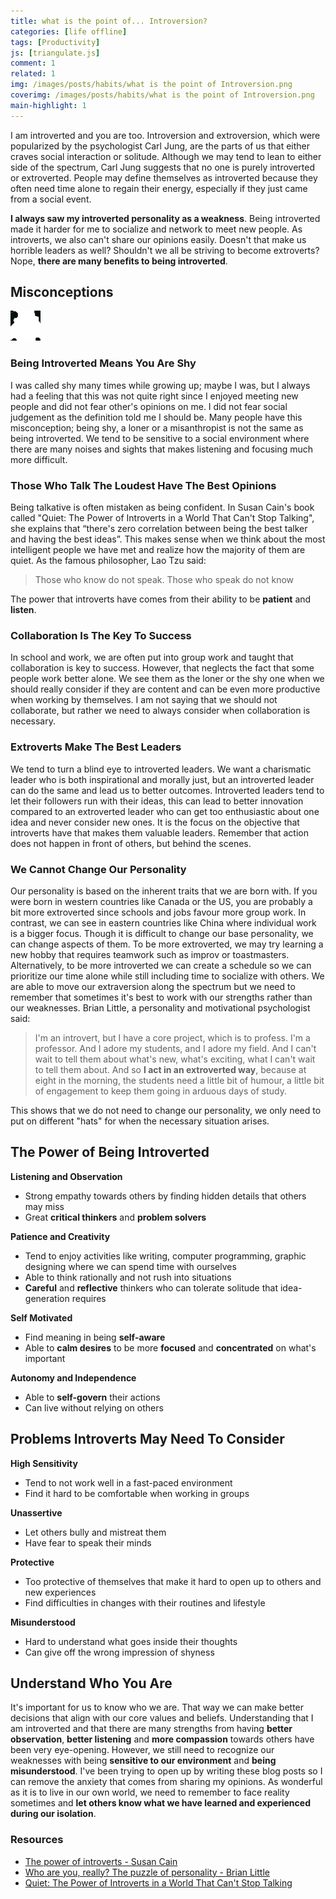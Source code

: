 ```yaml
---
title: what is the point of... Introversion?
categories: [life offline]
tags: [Productivity]
js: [triangulate.js]
comment: 1
related: 1
img: /images/posts/habits/what is the point of Introversion.png
coverimg: /images/posts/habits/what is the point of Introversion.png
main-highlight: 1
---
```

I am introverted and you are too. Introversion and extroversion, which were popularized by the psychologist Carl Jung, are the parts of us that either craves social interaction or solitude. Although we may tend to lean to either side of the spectrum, Carl Jung suggests that no one is purely introverted or extroverted. People may define themselves as introverted because they often need time alone to regain their energy, especially if they just came from a social event. 

**I always saw my introverted personality as a weakness**. Being introverted made it harder for me to socialize and network to meet new people. As introverts, we also can't share our opinions easily. Doesn't that make us horrible leaders as well? Shouldn't we all be striving to become extroverts? Nope, **there are many benefits to being introverted**.

## Misconceptions

<img alt="Pixel Me Introverted" loading="lazy" src="/images/posts/habits/Pixel Me Introverted.gif" class="right-align pixelart">

### Being Introverted Means You Are Shy

I was called shy many times while growing up; maybe I was, but I always had a feeling that this was not quite right since I enjoyed meeting new people and did not fear other's opinions on me. I did not fear social judgement as the definition told me I should be. Many people have this misconception; being shy, a loner or a misanthropist is not the same as being introverted. We tend to be sensitive to a social environment where there are many noises and sights that makes listening and focusing much more difficult.  

### Those Who Talk The Loudest Have The Best Opinions

Being talkative is often mistaken as being confident. In Susan Cain's book called "Quiet: The Power of Introverts in a World That Can't Stop Talking", she explains that “there's zero correlation between being the best talker and having the best ideas”. This makes sense when we think about the most intelligent people we have met and realize how the majority of them are quiet. As the famous philosopher, Lao Tzu said:

> Those who know do not speak. Those who speak do not know

The power that introverts have comes from their ability to be **patient** and **listen**. 

### Collaboration Is The Key To Success

In school and work, we are often put into group work and taught that collaboration is key to success. However, that neglects the fact that some people work better alone. We see them as the loner or the shy one when we should really consider if they are content and can be even more productive when working by themselves. I am not saying that we should not collaborate, but rather we need to always consider when collaboration is necessary.

### Extroverts Make The Best Leaders

We tend to turn a blind eye to introverted leaders. We want a charismatic leader who is both inspirational and morally just, but an introverted leader can do the same and lead us to better outcomes. Introverted leaders tend to let their followers run with their ideas, this can lead to better innovation compared to an extroverted leader who can get too enthusiastic about one idea and never consider new ones. It is the focus on the objective that introverts have that makes them valuable leaders. Remember that action does not happen in front of others, but behind the scenes.

### We Cannot Change Our Personality

Our personality is based on the inherent traits that we are born with. If you were born in western countries like Canada or the US, you are probably a bit more extroverted since schools and jobs favour more group work. In contrast, we can see in eastern countries like China where individual work is a bigger focus. Though it is difficult to change our base personality, we can change aspects of them. To be more extroverted, we may try learning a new hobby that requires teamwork such as improv or toastmasters. Alternatively, to be more introverted we can create a schedule so we can prioritize our time alone while still including time to socialize with others. We are able to move our extraversion along the spectrum but we need to remember that sometimes it's best to work with our strengths rather than our weaknesses. Brian Little, a personality and motivational psychologist said:

> I'm an introvert, but I have a core project, which is to profess. I'm a professor. And I adore my students, and I adore my field. And I can't wait to tell them about what's new, what's exciting, what I can't wait to tell them about. And so **I act in an extroverted way**, because at eight in the morning, the students need a little bit of humour, a little bit of engagement to keep them going in arduous days of study. 

This shows that we do not need to change our personality, we only need to put on different "hats" for when the necessary situation arises.

## The Power of Being Introverted

**Listening and Observation**

- Strong empathy towards others by finding hidden details that others may miss
- Great **critical thinkers** and **problem solvers**

**Patience and Creativity**

- Tend to enjoy activities like writing, computer programming, graphic designing where we can spend time with ourselves
- Able to think rationally and not rush into situations
- **Careful** and **reflective** thinkers who can tolerate solitude that idea-generation requires

**Self Motivated**

- Find meaning in being **self-aware**
- Able to **calm desires** to be more **focused** and **concentrated** on what's important

**Autonomy and Independence**

- Able to **self-govern** their actions
- Can live without relying on others

## Problems Introverts May Need To Consider

**High Sensitivity**

- Tend to not work well in a fast-paced environment
- Find it hard to be comfortable when working in groups

**Unassertive**

- Let others bully and mistreat them
- Have fear to speak their minds

**Protective**

- Too protective of themselves that make it hard to open up to others and new experiences
- Find difficulties in changes with their routines and lifestyle

**Misunderstood**

- Hard to understand what goes inside their thoughts
- Can give off the wrong impression of shyness

## Understand Who You Are

It's important for us to know who we are. That way we can make better decisions that align with our core values and beliefs. Understanding that I am introverted and that there are many strengths from having **better observation**, **better listening** and **more compassion** towards others have been very eye-opening. However, we still need to recognize our weaknesses with being **sensitive to our environment** and **being misunderstood**. I've been trying to open up by writing these blog posts so I can remove the anxiety that comes from sharing my opinions. As wonderful as it is to live in our own world, we need to remember to face reality sometimes and **let others know what we have learned and experienced during our isolation**.

### Resources
- [The power of introverts - Susan Cain](https://www.youtube.com/watch?v=c0KYU2j0TM4)
- [Who are you, really? The puzzle of personality - Brian Little](https://youtu.be/qYvXk_bqlBk)
- [Quiet: The Power of Introverts in a World That Can't Stop Talking](https://www.goodreads.com/book/show/8520610-quiet)

